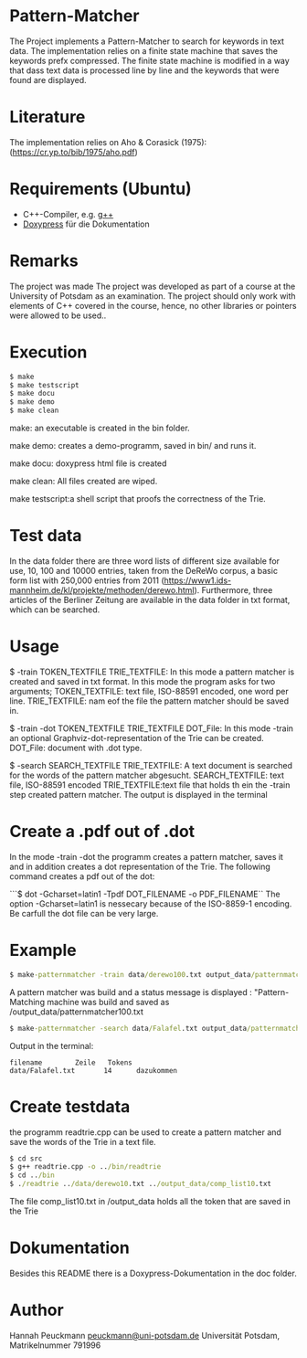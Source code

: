# Pattern-Matcher

The Project implements a Pattern-Matcher to search for keywords in text data. The implementation relies on a finite state machine that saves the keywords prefx compressed. The finite state machine is modified in a way that dass text data is processed line by line and the keywords that were found are displayed.



# Literature
The implementation relies on Aho & Corasick (1975): (https://cr.yp.to/bib/1975/aho.pdf)

# Requirements (Ubuntu)

* C++-Compiler, e.g. [g++](https://gcc.gnu.org/) 
* [Doxypress](https://www.copperspice.com/docs/doxypress/index.html) für die Dokumentation


# Remarks

The project was made 
The project was developed as part of a course at the University of Potsdam as an examination.
The project should only work with elements of C++ covered in the course,
hence, no other libraries or pointers were allowed to be used..

# Execution

```cmd
$ make
$ make testscript
$ make docu
$ make demo
$ make clean
```

make: an executable is created in the bin folder. 

make demo: creates a demo-programm, saved in bin/ and runs it.

make docu: doxypress html file is created

make clean: All files created are wiped.

make testscript:a shell script that proofs the correctness of the Trie.

# Test data

In the data folder there are three word lists of different size available for use, 10, 100 and 10000 entries, taken from the DeReWo corpus, a basic form list with 250,000 entries from 2011 (https://www1.ids-mannheim.de/kl/projekte/methoden/derewo.html).
Furthermore, three articles of the Berliner Zeitung are available in the data folder in txt format, which can be searched.

# Usage


$ -train TOKEN_TEXTFILE TRIE_TEXTFILE: In this mode a pattern matcher is created and saved in txt format. In this mode 
					 the program asks for two arguments;
					 TOKEN_TEXTFILE: text file, ISO-88591 encoded, one word per line.
					 TRIE_TEXTFILE: nam eof the file the pattern matcher should be saved in.

$ -train -dot TOKEN_TEXTFILE TRIE_TEXTFILE DOT_File: In this mode -train an optional Graphviz-dot-representation of the Trie can be created. 
							DOT_File: document with .dot type.

$ -search SEARCH_TEXTFILE TRIE_TEXTFILE: A text document is searched for the words of the pattern matcher abgesucht.
					 SEARCH_TEXTFILE: text file, ISO-88591 encoded 
					 TRIE_TEXTFILE:text file that holds th ein the -train step created pattern matcher.
					 The output is displayed in the terminal

# Create a .pdf out of .dot

In the mode -train -dot the programm creates a pattern matcher, saves it and in addition creates a dot representation of the Trie.
The following command creates a pdf out of the dot:

```$ dot -Gcharset=latin1 -Tpdf DOT_FILENAME -o PDF_FILENAME``
The option -Gcharset=latin1 is nessecary because of the ISO-8859-1 encoding.
Be carfull the dot file can be very large.

# Example

```cmd
$ make-patternmatcher -train data/derewo100.txt output_data/patternmatcher100.txt
```
A pattern matcher was build and a status message is displayed : "Pattern-Matching machine was build and saved as /output_data/patternmatcher100.txt

```cmd
$ make-patternmatcher -search data/Falafel.txt output_data/patternmatcher100.txt
```

Output in the terminal:
```
filename        Zeile   Tokens
data/Falafel.txt       14      dazukommen
```

# Create testdata

the programm readtrie.cpp can be used to create a pattern matcher and save the words of the Trie in a text file.


```cmd
$ cd src
$ g++ readtrie.cpp -o ../bin/readtrie
$ cd ../bin
$ ./readtrie ../data/derewo10.txt ../output_data/comp_list10.txt

```
The file comp_list10.txt in /output_data holds all the token that are saved in the Trie

# Dokumentation

Besides this README there is a Doxypress-Dokumentation in the doc folder.


# Author
Hannah Peuckmann
peuckmann@uni-potsdam.de
Universität Potsdam, Matrikelnummer 791996
